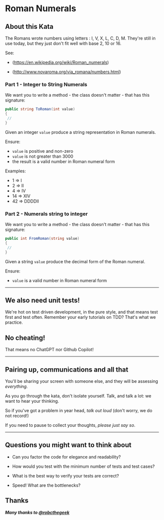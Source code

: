 # Roman Numerals

## About this Kata ##

The Romans wrote numbers using letters : I, V, X, L, C, D, M.  They're still in use today, but they just don't fit well with base 2, 10 or 16. 

See:
- (https://en.wikipedia.org/wiki/Roman_numerals)

- (http://www.novaroma.org/via_romana/numbers.html)

### Part 1 - Integer to String Numerals 

We want you to write a method - the class doesn't matter - that has this signature:

```csharp
public string ToRoman(int value)
{
 // 
}
```

Given an integer ``value`` produce a string representation in Roman numerals.

Ensure:
- ``value`` is positive and non-zero
- ``value`` is not greater than 3000
- the result is a valid number in Roman numeral form

Examples:

- 1 => I
- 2 => II
- 4 => IV
- 14 => XIV
- 42 => DDDDII


### Part 2 - Numerals string to integer

We want you to write a method - the class doesn't matter - that has this signature:

```csharp
public int FromRoman(string value)
{
 // 
}
```

Given a string ``value`` produce the decimal form of the Roman numeral.

Ensure:
- ``value`` is a valid number in Roman numeral form

---

## We also need unit tests!

We're hot on test driven development, in the pure style, and that means test first and test often. Remember your early tutorials on TDD? That's what we practice.

## No cheating!

That means no ChatGPT nor Github Copilot!

---

## Pairing up, communications and all that

You'll be sharing your screen with someone else, and they will be assessing *everything.*

As you go through the kata, don't isolate yourself. Talk, and talk a lot: we want to hear your thinking. 

So if you've got a problem in year head, *talk out loud* (don't worry, we do not record!)

If you need to pause to collect your thoughts, *please just say so*. 

---

## Questions you might want to think about

* Can you factor the code for elegance and readability?

* How would you test with the minimum number of tests and test cases?

* What is the best way to verify your tests are correct?

* Speed! What are the bottlenecks?

## Thanks

***Many thanks to [@robcthegeek](https://github.com/robcthegeek)***
